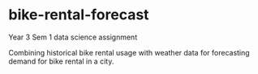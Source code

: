 # bike-rental-forecast
Year 3 Sem 1 data science assignment

Combining historical bike rental usage with weather data for forecasting demand for bike rental in a city.
